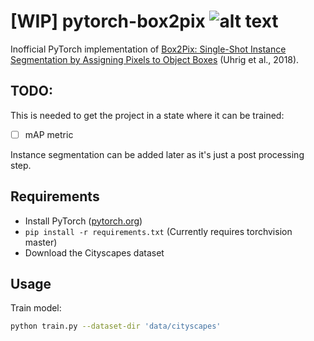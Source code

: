 # [WIP] pytorch-box2pix ![alt text](https://img.shields.io/badge/contributions-welcome-brightgreen.svg?style=flat)

Inofficial PyTorch implementation of [Box2Pix: Single-Shot Instance Segmentation by Assigning Pixels to Object Boxes](https://lmb.informatik.uni-freiburg.de/Publications/2018/UB18) (Uhrig et al., 2018).

## TODO:

This is needed to get the project in a state where it can be trained:

- [ ] mAP metric

Instance segmentation can be added later as it's just a post processing step.

## Requirements

- Install PyTorch ([pytorch.org](http://pytorch.org))
- `pip install -r requirements.txt` (Currently requires torchvision master)
- Download the Cityscapes dataset

## Usage

Train model:

```bash
python train.py --dataset-dir 'data/cityscapes'
```
